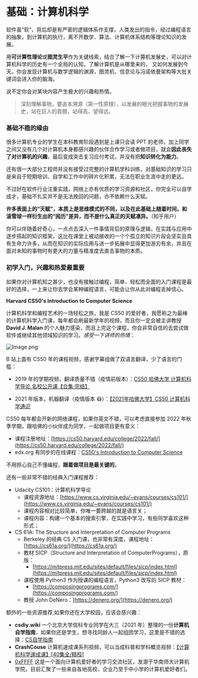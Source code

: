 # 基础：计算机科学


软件虽“软”，背后却是有严密的逻辑体系作支撑，人类发出的指令，经过编程语言的抽象，到计算机的执行，离不开数学、算法、计算机体系结构等理论知识的发展。

用**可计算性理论**或**图灵生平**作为关键线索，结合了解一下计算机发展史，可以对计算机科学的历史有一个全局的认知，了解计算机是从哪里来的， 又如何发展到今天。你会发现计算机与数学逻辑的渊源，图灵机、信息论与冯诺依曼架构等大批关键词会进入你的脑海。

说不定你会对某块内容产生极大的兴趣和热情。

> 深刻理解事物，要追本溯源（第一性原理），以发展的眼光把握事物的发展史，站在巨人的肩膀，站得高，望得远。

### 基础不稳的缘由

很多计算机专业的学生在本科教育阶段遇到是上课只会读 PPT 的老师，加上同学之间又没有几个对计算机本身都感兴趣的伙伴合作学习或者做项目，就会**因此丧失了对计算机的兴趣**，最后变成突击复习应付考试，并没有把**知识转化为能力**。

还有很一大部分工程师并没有接受过完整的计算机学科训练，对基础知识的学习只是来自于短期培训、自学和工作中的碎片化积累，无法在职业生涯中走的更远。

不过好在软件行业注重实践，网络上亦有优质的学习资源和社区，你完全可以自学成才，基础不扎实并不是无法挽回的问题，亦不依赖什么天赋。

**许多表面上的“天赋”，本质上是思维模式的不同，以及在此基础上随着时间，和滚雪球一样衍生出的“阅历”差异，而不是什么真正的天赋凛异。**（知乎用户）

你可以伴随着好奇心，一点点去深入一件事情背后的原理与逻辑，在实践与应用中逐步搭起的知识框架，这比在课堂上被动接收的一个个孤立的知识片段会坚实且具有生命力许多，从而在知识的实际应用与进一步拓展中显得更加游刃有余，并且在面对未知的事物时有更大的力量与精准度去直击事物的本质。


### 初学入门，兴趣和热爱最重要

如果你对计算机知之甚少，也没有接触过编程，简单、轻松而全面的入门课程是最好的选择，一上来让你去学会某种编程语言，可能会让你从此对编程丢掉信心。

**Harvard CS50's Introduction to Computer Science**

计算机科学和编程艺术的一场轻松之旅，我是 CS50 的爱好者，我愿称之为最棒的计算机科学入门课，每年都会刷最新学年的视频，而且你一定会被主讲教授 **David J. Malan** 的个人魅力感染，而且上完这个课程，你会非常自信的去尝试做软件或继续其他领域知识的学习。_感受一下讲师的热情_：

![Image.png](https://res.craft.do/user/full/cfe4d8ac-b1b3-3abe-9e76-468303587884/doc/125711BA-D177-4402-BF5E-06357B516253/86FF1B08-C315-4B23-B559-2CB78A48B3A9_2/VWW5Jy500xGg6bxUMo8oaO5xV9LBPsuW8ug9apmBljgz/Image.png)

B 站上面有 CS50 年的课程视频，感谢字幕组做了双语言翻译，少了语言的门槛：
- 2019 年的学期视频，翻译质量不错（疫情前版本）：[CS50 哈佛大学 计算机科学导论 名校公开课【合集·完结】](https://www.bilibili.com/video/av329162758)

- 2021 年版本，机器翻译（疫情版本 😷）：[【2021年哈佛大学】CS50 计算机科学通识 ](https://www.bilibili.com/video/BV1B3411q7oc?p=1)

CS50 每年都会开新的网络课程，如果你英文不错，可以考虑直接参加 2022 年秋季学期，跟哈佛的小伙伴成为同学，一起做项目更有意义：

- 课程注册地址：[https://cs50.harvard.edu/college/2022/fall/](https://cs50.harvard.edu/college/2022/fall/)
- edx.org 有同步的在线课程：[CS50's Introduction to Computer Science](https://www.edx.org/course/introduction-computer-science-harvardx-cs50x)

不用担心自己不懂编程，**跟着做项目是最关键的**。

还有一些非常不错的经典入门课程推荐：

- Udacity CS101：计算机科学导论
   - 课程资源地址：[https://www.cs.virginia.edu/~evans/courses/cs101/](https://www.cs.virginia.edu/~evans/courses/cs101/)
   - 课程内容相对比较简单，你唯一要跨越的就是语言关；
   - 课程内容：构建一个基本的搜索引擎，在实践中学习，有些同学喜欢这种形式；
- CS 61A: The Structure and Interpretation of Computer Programs
   - Berkeley 的经典 CS 入门课，也非常有深度，课程地址：[https://cs61a.org/](https://cs61a.org/)
   - 教材 SICP（Structure and Interpretation of ComputerPrograms），原版：
      - [https://mitpress.mit.edu/sites/default/files/sicp/index.html](https://mitpress.mit.edu/sites/default/files/sicp/index.html)
   - 课程使用 Python3 作为授课的编程语言，Python3 改写的 SICP 教材：
      - [https://composingprograms.com/](https://composingprograms.com/)
   - 教授 John DeNero：[https://denero.org/](https://denero.org/)

额外的一些资源推荐,如果你还在大学校园，应该会感兴趣：

- **csdiy.wiki** 一个北京大学信科专业同学在大三（2021 年）整理的一份**计算机自学指南**，如果你还是学生，想寻找同龄人一起组团学习，这里是不错的选择：[CS自学指南](https://csdiy.wiki/)
- **CrashCouse** 计算机速成课系列视频，可以当成科普和学科概览视频：[【计算机科学速成课】[40集全/精校] ](https://www.bilibili.com/video/av21376839)
- [0xFFFF](https://0xffff.one/p/2-0xffff-intro) 这是一个面向计算机爱好者的学习交流社区，发源于华南师大计算机学院，目前汇聚了一些来自各地高校、企业乃至于中小学的计算机爱好者们。